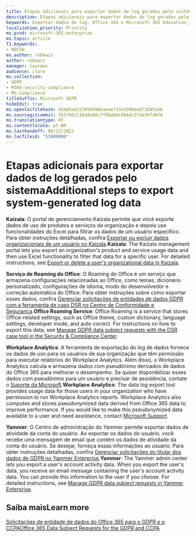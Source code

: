 ```yaml
---
title: Etapas adicionais para exportar dados de log gerados pelo sistema
description: Etapas adicionais para exportar dados de log gerados pelo sistema
keywords: Exportar dados de log, Office 365 e Microsoft 365 Education, documentação do Microsoft 365, RGPD
localization_priority: Priority
ms.prod: microsoft-365-enterprise
ms.topic: article
f1.keywords:
- NOCSH
ms.author: robmazz
author: robmazz
manager: laurawi
audience: itpro
ms.collection:
- GDPR
- M365-security-compliance
- MS-Compliance
titleSuffix: Microsoft GDPR
hideEdit: true
ms.openlocfilehash: 45603a822385d996baeeef33e39964e8726951bb
ms.sourcegitcommit: fb379d1110a9a86c7f9bab8c484dc3f4b3dfd6f0
ms.translationtype: HT
ms.contentlocale: pt-BR
ms.lasthandoff: 06/23/2021
ms.locfileid: "53089000"
---
```

# <a name="additional-steps-to-export-system-generated-log-data"></a><span data-ttu-id="6c47c-104">Etapas adicionais para exportar dados de log gerados pelo sistema</span><span class="sxs-lookup"><span data-stu-id="6c47c-104">Additional steps to export system-generated log data</span></span>

<span data-ttu-id="6c47c-p101">**Kaizala**: O portal de gerenciamento Kaizala permite que você exporte dados de uso de produtos e serviços da organização e depois use funcionalidades do Excel para filtrar os dados de um usuário específico. Para obter instruções detalhadas, confira [Exportar ou excluir dados organizacionais de um usuário no Kaizala](/office365/kaizala/export-or-delete-a-user-s-data).</span><span class="sxs-lookup"><span data-stu-id="6c47c-p101">**Kaizala**: The Kaizala management portal lets you export an organization's product and service usage data and then use Excel functionality to filter that data for a specific user. For detailed instructions, see [Export or delete a user's organizational data in Kaizala](/office365/kaizala/export-or-delete-a-user-s-data).</span></span>

<span data-ttu-id="6c47c-p102">**Serviço de Roaming do Office**: O Roaming do Office é um serviço que armazena configurações relacionadas ao Office, como temas, dicionário personalizado, configurações de idioma, modo do desenvolvedor e correção automática do Office. Para obter instruções sobre como exportar esses dados, confira [Gerenciar solicitações de entidades de dados GDPR com a ferramenta de caso DSR no Centro de Conformidade e Segurança](/microsoft-365/compliance/manage-gdpr-data-subject-requests-with-the-dsr-case-tool).</span><span class="sxs-lookup"><span data-stu-id="6c47c-p102">**Office Roaming Service**: Office Roaming is a service that stores Office-related settings, such as Office theme, custom dictionary, language settings, developer mode, and auto correct. For instructions on how to export this data, see [Manage GDPR data subject requests with the DSR case tool in the Security & Compliance Center](/microsoft-365/compliance/manage-gdpr-data-subject-requests-with-the-dsr-case-tool).</span></span> 
 
<span data-ttu-id="6c47c-p103">**Workplace Analytics**: A ferramenta de exportação do log de dados fornece os dados de uso para os usuários de sua organização que têm permissão para executar relatórios do Workplace Analytics. Além disso, o Workplace Analytics calcula e armazena dados com pseudônimo derivados de dados do Office 365 para melhorar o desempenho. Se quiser disponibilizar esses dados com pseudônimo para um usuário e precisar de assistência, contate o [Suporte da Microsoft](https://support.microsoft.com/contactus/).</span><span class="sxs-lookup"><span data-stu-id="6c47c-p103">**Workplace Analytics**: The data log export tool provides usage data for those users in your organization who have permission to run Workplace Analytics reports. Workplace Analytics also computes and stores pseudonymized data derived from Office 365 data to improve performance. If you would like to make this pseudonymized data available to a user and need assistance, contact [Microsoft Support](https://support.microsoft.com/contactus/).</span></span>

<span data-ttu-id="6c47c-p104">**Yammer**: O Centro de administração do Yammer permite exportar dados de atividade da conta do usuário. Ao exportar os dados do usuário, você recebe uma mensagem de email que contém os dados de atividade da conta do usuário. Se desejar, forneça essas informações ao usuário. Para obter instruções detalhadas, confira [Gerenciar solicitações do titular dos dados de GDPR no Yammer Enterprise](/yammer/manage-security-and-compliance/gdpr-requests-in-yammer-enterprise).</span><span class="sxs-lookup"><span data-stu-id="6c47c-p104">**Yammer**: The Yammer admin center lets you export a user's account activity data. When you export the user's data, you receive an email message containing the user's account activity data. You can provide this information to the user if you choose. For detailed instructions, see [Manage GDPR data subject requests in Yammer Enterprise](/yammer/manage-security-and-compliance/gdpr-requests-in-yammer-enterprise).</span></span>

## <a name="learn-more"></a><span data-ttu-id="6c47c-116">Saiba mais</span><span class="sxs-lookup"><span data-stu-id="6c47c-116">Learn more</span></span>

[<span data-ttu-id="6c47c-117">Solicitações de entidade de dados do Office 365 para o GDPR e o CCPA</span><span class="sxs-lookup"><span data-stu-id="6c47c-117">Office 365 Data Subject Requests for the GDPR and CCPA</span></span>](gdpr-dsr-office365.md#part-3-responding-to-dsrs-for-system-generated-logs)
